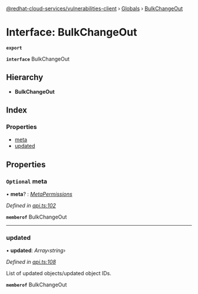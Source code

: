[@redhat-cloud-services/vulnerabilities-client](../README.md) › [Globals](../globals.md) › [BulkChangeOut](bulkchangeout.md)

# Interface: BulkChangeOut

**`export`** 

**`interface`** BulkChangeOut

## Hierarchy

* **BulkChangeOut**

## Index

### Properties

* [meta](bulkchangeout.md#optional-meta)
* [updated](bulkchangeout.md#updated)

## Properties

### `Optional` meta

• **meta**? : *[MetaPermissions](metapermissions.md)*

*Defined in [api.ts:102](https://github.com/RedHatInsights/javascript-clients.gi/blob/master/packages/vulnerabilities/api.ts#L102)*

**`memberof`** BulkChangeOut

___

###  updated

• **updated**: *Array‹string›*

*Defined in [api.ts:108](https://github.com/RedHatInsights/javascript-clients.gi/blob/master/packages/vulnerabilities/api.ts#L108)*

List of updated objects/updated object IDs.

**`memberof`** BulkChangeOut
